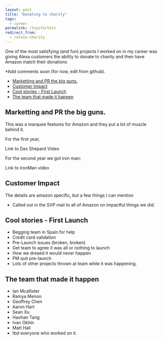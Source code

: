 ```yaml
---
layout: post
title: "Donating to charity"
tags:
  - career
permalink: /toysfortots
redirect_from:
  - /alexa-charity
---
```


One of the most satisfying (and fun) projects I worked on in my career was giving Alexa customers the ability to donate to charity and then have Amazon match their donations

\*Add comments soon (for now, edit from github).

<!-- prettier-ignore-start -->
<!-- vim-markdown-toc GFM -->

- [Marketting and PR the big guns.](#marketting-and-pr-the-big-guns)
- [Customer Impact](#customer-impact)
- [Cool stories - First Launch](#cool-stories---first-launch)
- [The team that made it happen](#the-team-that-made-it-happen)

<!-- vim-markdown-toc -->
<!-- prettier-ignore-end -->

## Marketting and PR the big guns.

This was a marquee features for Amazon and they put a lot of muscle behind it.

For the first year,

Link to Dax Shepard Video

For the second year we got iron man:

Link to IronMan video

## Customer Impact

The details are amazon specific, but a few things I can mention

- Called out in the SVP mail to all of Amazon on impactful things we did.

## Cool stories - First Launch

- Begging team in Spain for help
- Credit card validation
- Pre-Launch issues (broken, broken)
- Get team to agree it was all or nothing to launch
- How we dreaed it would never happen
- PM quit pre-launch
- Lots of other projects thrown at team while it was happening.

## The team that made it happen

- Ian Mcallister
- Ramya Menon
- Geoffrey Chen
- Aaron Hart
- Sean Xu
- Haohan Tang
- Ivan Okhin
- Matt Hall
- tbd everyone who worked on it.
